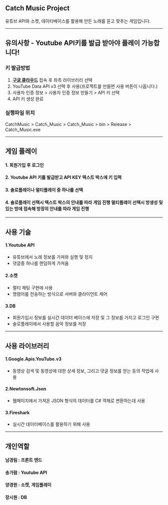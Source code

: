 ## __Catch Music Project__

유튜브 API와 소켓, 데이터베이스를 활용해 만든 노래를 듣고 맞추는 게임입니다.

---

## 유의사항 - __Youtube API키를 발급 받아야 플레이 가능합니다!__
### 키 발급방법
1. __[구글 클라우드](https://console.developers.google.com/apis)__ 접속 후 좌측 라이브러리 선택
2. YouTube Data API v3 선택 후 사용(프로젝트를 만들면 사용 버튼이 나옵니다.)
3. 사용자 인증 정보 > 사용자 인증 정보 만들기 > API 키 선택
4. API 키 생성 완료

### 실행파일 위치

CatchMusic > Catch_Music > Catch_Music > bin > Release > Catch_Music.exe

---

## 게임 플레이
#### 1. 회원가입 후 로그인
#### 2. Youtube API 키를 발급받고 API KEY 텍스트 박스에 키 입력
#### 3. 솔로플레이나 멀티플레이 중 하나를 선택
#### 4. 솔로플레이 선택시 텍스트 박스의 안내를 따라 게임 진행 멀티플레이 선택시 방생성 및 있는 방에 접속해 방장의 안내를 따라 게임 진행

---

## 사용 기술
#### 1.Youtube API
- 유튜브에서 노래 정보를 가져와 실행 및 정지
- 댓글중 하나를 랜덤하게 가져옴
#### 2.소켓
- 멀티 채팅 구현에 사용
- 명령어를 전송하는 방식으로 서버와 클라이언트 제어
#### 3.DB
- 회원가입시 정보를 실시간 데이터 베이스에 저장 및 그 정보를 가지고 로그인 구현
- 솔로플레이에서 사용할 음악 정보를 저장

---

## 사용 라이브러리

#### 1.Google.Apis.YouTube.v3
- 동영상 검색 및 동영상에 대한 상세 정보, 그리고 댓글 정보를 얻는 등의 작업에 사용
#### 2.Newtonsoft.Json
- 웹페이지에서 가져온 JSON 형식의 데이터를 C# 객체로 변환하는데 사용
#### 3.Fireshark
- 실시간 데이터베이스를 활용하기 위해 사용

---

## 개인역할
#### 남경림 : 프론트 엔드 
#### 송가람 : Youtube API
#### 양경원 : 소켓, 게임플레이
#### 장시원 : DB
